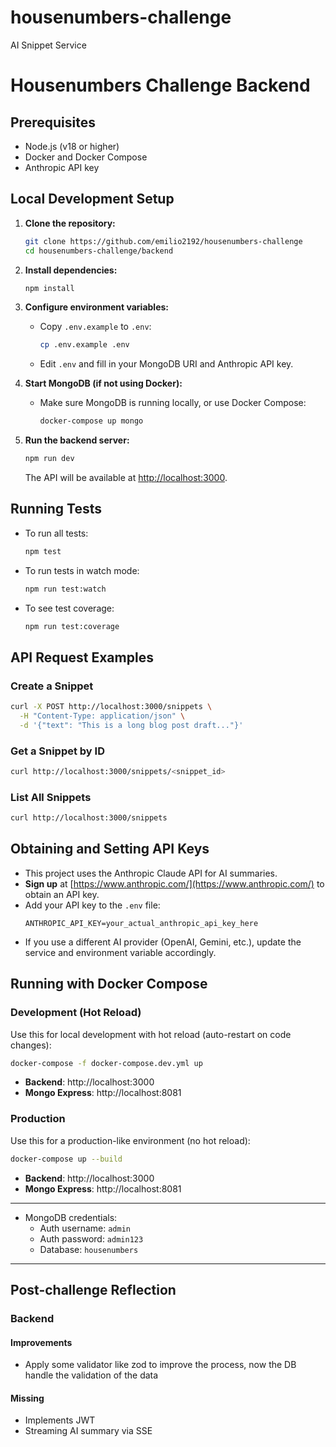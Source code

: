 # housenumbers-challenge
AI Snippet Service

# Housenumbers Challenge Backend

## Prerequisites

- Node.js (v18 or higher)
- Docker and Docker Compose
- Anthropic API key

## Local Development Setup

1. **Clone the repository:**
   ```sh
   git clone https://github.com/emilio2192/housenumbers-challenge
   cd housenumbers-challenge/backend
   ```

2. **Install dependencies:**
   ```sh
   npm install
   ```

3. **Configure environment variables:**
   - Copy `.env.example` to `.env`:
     ```sh
     cp .env.example .env
     ```
   - Edit `.env` and fill in your MongoDB URI and Anthropic API key.

4. **Start MongoDB (if not using Docker):**
   - Make sure MongoDB is running locally, or use Docker Compose:
     ```sh
     docker-compose up mongo
     ```

5. **Run the backend server:**
   ```sh
   npm run dev
   ```
   The API will be available at [http://localhost:3000](http://localhost:3000).

## Running Tests

- To run all tests:
  ```sh
  npm test
  ```

- To run tests in watch mode:
  ```sh
  npm run test:watch
  ```

- To see test coverage:
  ```sh
  npm run test:coverage
  ```

## API Request Examples

### Create a Snippet

```sh
curl -X POST http://localhost:3000/snippets \
  -H "Content-Type: application/json" \
  -d '{"text": "This is a long blog post draft..."}'
```

### Get a Snippet by ID

```sh
curl http://localhost:3000/snippets/<snippet_id>
```

### List All Snippets

```sh
curl http://localhost:3000/snippets
```

## Obtaining and Setting API Keys

- This project uses the Anthropic Claude API for AI summaries.
- **Sign up** at [https://www.anthropic.com/](https://www.anthropic.com/) to obtain an API key.
- Add your API key to the `.env` file:
  ```
  ANTHROPIC_API_KEY=your_actual_anthropic_api_key_here
  ```
- If you use a different AI provider (OpenAI, Gemini, etc.), update the service and environment variable accordingly.

## Running with Docker Compose

### Development (Hot Reload)

Use this for local development with hot reload (auto-restart on code changes):

```sh
docker-compose -f docker-compose.dev.yml up
```

- **Backend**: http://localhost:3000  
- **Mongo Express**: http://localhost:8081

### Production

Use this for a production-like environment (no hot reload):

```sh
docker-compose up --build
```

- **Backend**: http://localhost:3000  
- **Mongo Express**: http://localhost:8081

---

- MongoDB credentials:
  - Auth username: `admin`
  - Auth password: `admin123`
  - Database: `housenumbers`

---

## Post-challenge Reflection

### Backend
#### Improvements
- Apply some validator like zod to improve the process, now the DB handle the validation of the data
#### Missing
- Implements JWT
- Streaming AI summary via SSE
